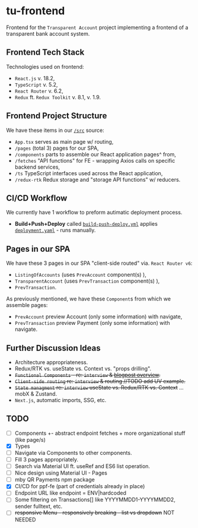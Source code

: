 # tu-frontend
Frontend for the `Transparent Account` project implementing a frontend of a transparent bank account system.  

## Frontend Tech Stack
Technologies used on frontend:
- `React.js` v. 18.2,
- `TypeScript` v. 5.2,
- `React Router` v. 6.2,
- `Redux` ft. `Redux Toolkit` v. 8.1, v. 1.9.

## Frontend Project Structure
We have these items in our [`/src`](https://github.com/KlosStepan/tu-frontend/tree/main/src) source:  
- `App.tsx` serves as main page w/ routing,
- `/pages` (total 3) pages for our SPA,
- `/components` parts to assemble our React application pages^ from,
- `/fetches` "API functions" for FE - wrapping Axios calls on specific backend services,
- `/ts` TypeScript interfaces used across the React application,
- `/redux-rtk` Redux storage and "storage API functions" w/ reducers.

## CI/CD Workflow
We currently have 1 workflow to preform autimatic deployment process.
- **Build+Push+Deploy** called [`build-push-deploy.yml`](https://github.com/KlosStepan/tu-frontend/blob/main/.github/workflows/build-push-deploy.yml) applies [`deployment.yaml`](https://github.com/KlosStepan/tu-frontend/blob/main/config/deployment.yaml) - runs manually.
## Pages in our SPA
We have these 3 pages in our SPA "client-side routed" via. `React Router v6`:
- `ListingOfAccounts` (uses `PrevAccount` component(s) ),
- `TransparentAccount` (uses `PrevTransaction` component(s) ),
- `PrevTransaction`.  

As previously mentioned, we have these `Component`s from which we assemble pages:
- `PrevAccount` preview Account (only some information) with navigate,
- `PrevTransaction` preview Payment (only some information) with navigate.

## Further Discussion Ideas
- Architecture appropriateness.
- Redux/RTK vs. useState vs. Context vs. "props drilling".
- ~~`Functional Components` - re: `interview` & [blogpost overview](http://blog.stkl.cz/8-react-component-overview/).~~
- ~~`Client-side routing` re: `interview` & routing //TODO add UV example.~~
- ~~`State managment` re: `interview` useState vs. Redux/RTK vs. Context~~ ... mobX & Zustand.
- `Next.js`, automatic imports, SSG, etc. 

## TODO
- [ ] Components +- abstract endpoint fetches + more organizational stuff (like page/s) 
- [x] Types
- [ ] Navigate via Components to other components.
- [ ] Fill 3 pages appropriately.
- [ ] Search via Material UI ft. useRef and ES6 list operation.
- [ ] Nice design using Material UI - Pages
- [ ] mby QR Payments npm package
- [x] CI/CD for ppf-fe (part of credentials already in place)
- [ ] Endpoint URL like endpoint = ENV|hardcoded
- [ ] Some filtering on Transactions[] like YYYYMMDD1-YYYYMMDD2, sender fulltext, etc.
- [ ] ~~responsive Menu - responsively breaking - list vs dropdown~~ NOT NEEDED
